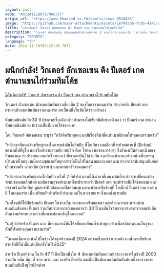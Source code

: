 ```yaml
---
layout: post
code: "ART2411180717MA6JFF"
origin_url: "https://www.khaosod.co.th/sports/news_9510435"
image: "https://github.com/user-attachments/assets/1e79dab6-fc95-4141-a83c-4a13a4fca808"
title: "ผนึกกำลัง! วิกเตอร์ อักเซลเซน ดึง ปีเตอร์ เกด ตำนานขนไก่ร่วมทีมโค้ช"
description: "วิกเตอร์ อักเซลเซน นักแบดมินตันชาวเดี่ยวมือ 2 ของโลกชาวเดนมาร์ก ประกาศดึง ปีเตอร์ เกด ตำนานนักแบดมินตันชาวเดนมาร์ก มาเป็นหนึ่งในทีมโค้ชของตัวเอง"
category: "SPORTS"
language: "th"
date: 2024-11-18T07:22:56.707Z
---
```


# ผนึกกำลัง! วิกเตอร์ อักเซลเซน ดึง ปีเตอร์ เกด ตำนานขนไก่ร่วมทีมโค้ช

[![ผนึกกำลัง! วิกเตอร์ อักเซลเซน ดึง ปีเตอร์ เกด ตำนานขนไก่ร่วมทีมโค้ช](https://www.khaosod.co.th/wpapp/uploads/2024/11/Viktor.jpg "ผนึกกำลัง! วิกเตอร์ อักเซลเซน ดึง ปีเตอร์ เกด ตำนานขนไก่ร่วมทีมโค้ช")](https://www.khaosod.co.th/wpapp/uploads/2024/11/Viktor.jpg)

วิกเตอร์ อักเซลเซน นักแบดมินตันชาวเดี่ยวมือ 2 ของโลกชาวเดนมาร์ก ประกาศดึง ปีเตอร์ เกด ตำนานนักแบดมินตันชาวเดนมาร์ก มาเป็นหนึ่งในทีมโค้ชของตัวเอง

นักแบดมินตันวัย 30 ปี ประกาศเรื่องดังกล่าวผ่านทางโซเชียลมีเดียของตัวเอง ว่า ปีเตอร์ เกด ตำนานนักแบดมินตันจะเข้าร่วมเป็นทีมงานโค้ชของเขา

โดย วิกเตอร์ อักเซลเซน ระบุว่า “สวัสดีครับทุกคน ผมมีเรื่องที่น่าตื่นเต้นมาอัปเดตให้ทุกคนทราบครับ”

“หลังจากที่ผมคว้าเหรียญทองในการแข่งขันโอลิมปิก ที่โตเกียว ผมเลือกที่จะย้ายสถานที่ (ฝึกซ้อม) ของผมไปที่ดูไบ และเริ่มทำงานร่วมกับ เฮนริก พีเค โรห์ด (พ่อของภรรยา) ซึ่งยังคงเป็นส่วนหนึ่งของทีมของผม เราประสบความสำเร็จมากกว่าที่เราเคยฝันไว้ด้วยกัน และยังคงทำงานอย่างหนักเพื่อบรรลุเป้าหมายใหม่ๆ ผมมีความสุขมากกับทุกอย่างที่เป็นไปในสนามและนอกสนาม ด้วยการสนับสนุนอันยอดเยี่ยมจากทั้ง นาตาเลีย (ภรรยา) และครอบครัวของผมเอง”

“หลังจากคว้าเหรียญทองโอลิมปิก ครั้งที่ 2 ที่ปารีส ตอนนี้ถึงเวลาที่เหมาะสมที่จะทำการเปลี่ยนแปลงระบบของผมเล็กน้อย ผมมีความสุขอย่างมากที่จะประกาศว่า ปีเตอร์ เกด จะเข้าร่วมทีมโค้ชของผม และทำงานร่วมกับ พีเค ดูแลการฝึกซ้อมและฝึกสอนผม ผมจะทำการฝึกซ้อมที่ โยเน็กซ์ ปีเตอร์ เกด อคาเดมี ในเดนมาร์ก เพื่อเตรียมตัวสำหรับทัวร์นาเมนต์ในบางรายการ ซึ่งผมตั้งตารอมัน

“ผมโชคดีที่ได้ฝึกซ้อมกับ ปีเตอร์ ในช่วงบั้นปลายของอาชีพของเขา และด้วยความสามารถด้านแบดมินตันของ ปีเตอร์ รวมกับประสบการณ์ของเขากว่า 30 ปี ผมมั่นใจว่าเขาจะสามารถช่วยผมรับมือกับความท้าทายบางอย่างที่ผมจะต้องเผชิญในอนาคต”

“ผมรู้ว่าสำหรับ ปีเตอร์ และ พีเค ผมจะมีทีมโค้ชที่ยอดเยี่ยมที่จะทำทุกอย่างเพื่อสนับสนุนผมในฐานะนักกีฬาอย่างสุดความสามารถ”

“ในตอนนี้ผมจะเน้นไปในช่วงโค้งสุดท้ายของปี 2024 อย่างแข็งแกร่ง และหลังจากนั้นเราก็พร้อมสำหรับปีที่น่าตื่นเต้นอีกครั้งในปี 2025”

สำหรับ ปีเตอร์ เกด ในวัย 47 ปี ถือเป็นหนึ่งใน 4 นักแบดมินตันแถวหน้าของวงการในช่วงปี 2000 รวมกับ หลิน ตัน, ลี ชอง เหว่ย และ เตาฟิก ฮิดายัต และถือเป็นนักแบดมินตันอันดับหนึ่งของวงการแบดมินตันฝั่งยุโรปอีกด้วย